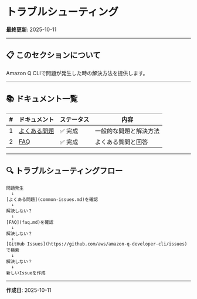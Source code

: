 # トラブルシューティング

**最終更新**: 2025-10-11

---

## 📋 このセクションについて

Amazon Q CLIで問題が発生した時の解決方法を提供します。

---

## 📚 ドキュメント一覧

| # | ドキュメント | ステータス | 内容 |
|---|-------------|-----------|------|
| 1 | [よくある問題](common-issues.md) | ✅ 完成 | 一般的な問題と解決方法 |
| 2 | [FAQ](faq.md) | ✅ 完成 | よくある質問と回答 |

---

## 🔍 トラブルシューティングフロー

```
問題発生
  ↓
[よくある問題](common-issues.md)を確認
  ↓
解決しない？
  ↓
[FAQ](faq.md)を確認
  ↓
解決しない？
  ↓
[GitHub Issues](https://github.com/aws/amazon-q-developer-cli/issues)で検索
  ↓
解決しない？
  ↓
新しいIssueを作成
```

---

**作成日**: 2025-10-11
